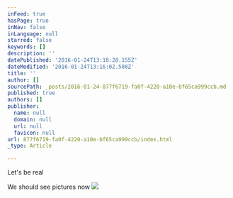 ```yaml
---
inFeed: true
hasPage: true
inNav: false
inLanguage: null
starred: false
keywords: []
description: ''
datePublished: '2016-01-24T13:18:28.155Z'
dateModified: '2016-01-24T13:16:02.508Z'
title: ''
author: []
sourcePath: _posts/2016-01-24-877f6719-fa0f-4220-a10e-bf65ca999ccb.md
published: true
authors: []
publisher:
  name: null
  domain: null
  url: null
  favicon: null
url: 877f6719-fa0f-4220-a10e-bf65ca999ccb/index.html
_type: Article

---
```

Let's be real

We should see pictures now
![](https://the-grid-user-content.s3-us-west-2.amazonaws.com/ab76e8ac-cc00-4872-9e96-4cf3f9fc0453.jpg)